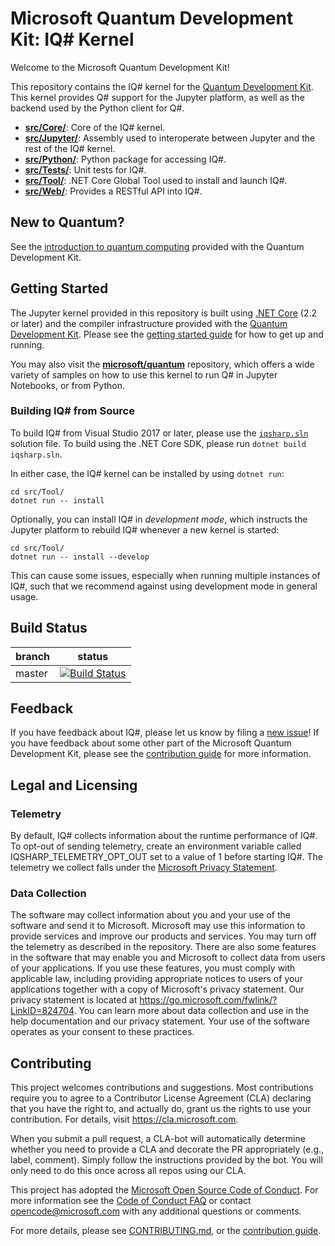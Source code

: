 # Microsoft Quantum Development Kit: IQ# Kernel #

Welcome to the Microsoft Quantum Development Kit!

This repository contains the IQ# kernel for the [Quantum Development Kit](https://docs.microsoft.com/quantum/).
This kernel provides Q# support for the Jupyter platform, as well as the backend used by the Python client for Q#.

- **[src/Core/](./src/Core/)**: Core of the IQ# kernel.
- **[src/Jupyter/](./src/Jupyter/)**: Assembly used to interoperate between Jupyter and the rest of the IQ# kernel.
- **[src/Python/](./src/Python)**: Python package for accessing IQ#.
- **[src/Tests/](./src/Tests/)**: Unit tests for IQ#.
- **[src/Tool/](./src/Tool/)**: .NET Core Global Tool used to install and launch IQ#.
- **[src/Web/](./src/Web/)**: Provides a RESTful API into IQ#.

## New to Quantum? ##

See the [introduction to quantum computing](https://docs.microsoft.com/quantum/concepts/) provided with the Quantum Development Kit.

## Getting Started ##

The Jupyter kernel provided in this repository is built using [.NET Core](https://docs.microsoft.com/dotnet/core/) (2.2 or later) and the compiler infrastructure provided with the [Quantum Development Kit](https://docs.microsoft.com/quantum/).
Please see the [getting started guide](https://docs.microsoft.com/quantum/install-guide) for how to get up and running.

You may also visit the [**microsoft/quantum**](https://github.com/microsoft/quantum) repository, which offers a wide variety
of samples on how to use this kernel to run Q# in Jupyter Notebooks, or from Python.

### Building IQ# from Source ###

To build IQ# from Visual Studio 2017 or later, please use the [`iqsharp.sln`](./blob/master/iqsharp.sln) solution file.
To build using the .NET Core SDK, please run `dotnet build iqsharp.sln`.

In either case, the IQ# kernel can be installed by using `dotnet run`:

```
cd src/Tool/
dotnet run -- install
```

Optionally, you can install IQ# in _development mode_, which instructs the Jupyter platform to rebuild IQ# whenever a new kernel is started:

```
cd src/Tool/
dotnet run -- install --develop
```

This can cause some issues, especially when running multiple instances of IQ#, such that we recommend against using development mode in general usage.

## Build Status ##

| branch | status    |
|--------|-----------|
| master | [![Build Status](https://dev.azure.com/ms-quantum-public/Microsoft%20Quantum%20(public)/_apis/build/status/microsoft.iqsharp?branchName=master)](https://dev.azure.com/ms-quantum-public/Microsoft%20Quantum%20(public)/_build/latest?definitionId=14&branchName=master) |

## Feedback ##

If you have feedback about IQ#, please let us know by filing a [new issue](https://github.com/microsoft/iqsharp/issues/new)!
If you have feedback about some other part of the Microsoft Quantum Development Kit, please see the [contribution guide](https://docs.microsoft.com/quantum/contributing/) for more information.

## Legal and Licensing ##

### Telemetry ###

By default, IQ# collects information about the runtime performance of IQ#.
To opt-out of sending telemetry, create an environment variable called IQSHARP_TELEMETRY_OPT_OUT set to a value of 1 before starting IQ#.
The telemetry we collect falls under the [Microsoft Privacy Statement](https://privacy.microsoft.com/privacystatement).

### Data Collection ###

The software may collect information about you and your use of the software and send it to Microsoft. Microsoft may use this information to provide services and improve our products and services. You may turn off the telemetry as described in the repository. There are also some features in the software that may enable you and Microsoft to collect data from users of your applications. If you use these features, you must comply with applicable law, including providing appropriate notices to users of your applications together with a copy of Microsoft's privacy statement. Our privacy statement is located at https://go.microsoft.com/fwlink/?LinkID=824704. You can learn more about data collection and use in the help documentation and our privacy statement. Your use of the software operates as your consent to these practices.

## Contributing ##

This project welcomes contributions and suggestions.  Most contributions require you to agree to a
Contributor License Agreement (CLA) declaring that you have the right to, and actually do, grant us
the rights to use your contribution. For details, visit https://cla.microsoft.com.

When you submit a pull request, a CLA-bot will automatically determine whether you need to provide
a CLA and decorate the PR appropriately (e.g., label, comment). Simply follow the instructions
provided by the bot. You will only need to do this once across all repos using our CLA.

This project has adopted the [Microsoft Open Source Code of Conduct](https://opensource.microsoft.com/codeofconduct/).
For more information see the [Code of Conduct FAQ](https://opensource.microsoft.com/codeofconduct/faq/) or
contact [opencode@microsoft.com](mailto:opencode@microsoft.com) with any additional questions or comments.

For more details, please see [CONTRIBUTING.md](./tree/master/CONTRIBUTING.md), or the [contribution guide](https://docs.microsoft.com/quantum/contributing/).
